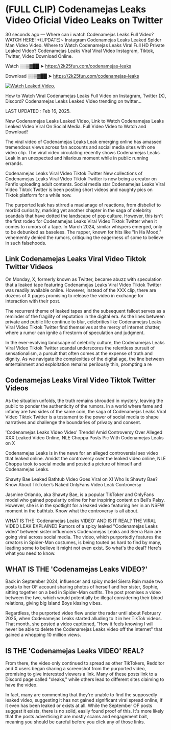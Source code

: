 # (FULL CLIP) Codenamejas Leaks Video Oficial Video Leaks on Twitter

30 seconds ago — Where can i watch Codenamejas Leaks Full Video? WATCH HERE! +(UPDATE)~ Instagram Codenamejas Leaks Leaked Spider Man Video Video. Where to Watch Codenamejas Leaks Viral Full HD Private Leaked Video? Codenamejas Leaks Viral Viral Video Instagram, Tiktok, Twitter, Video Download Online.

Watch ░░▒▓██ ➤ https://2k25fun.com/codenamejas-leaks

Download ░░▒▓██ ➤ https://2k25fun.com/codenamejas-leaks

[![Watch Leaked Video.](https://miro.medium.com/v2/resize:fit:828/format:webp/1*cilzJN44JGOrTw9NJCrNHA.gif "Watch Leaked Video")](https://2k25fun.com/codenamejas-leaks)

How to Watch Viral Codenamejas Leaks Full Video on Instagram, Twitter (X), Discord? Codenamejas Leaks Leaked Video trending on twitter...

LAST UPDATED : Feb 16, 2025.

New Codenamejas Leaks Leaked Video, Link to Watch Codenamejas Leaks Leaked Video Viral On Social Media. Full Video Video to Watch and Download!

The viral video of Codenamejas Leaks Leak emerging online has amassed tremendous views across fan accounts and social media sites with one video clip. The viral video circulating recently shows Codenamejas Leaks Leak in an unexpected and hilarious moment while in public running errands.

Codenamejas Leaks Viral Video Tiktok Twitter New collections of Codenamejas Leaks Viral Video Tiktok Twitter is now being a creator on Fanfix uploading adult contents. Social media star Codenamejas Leaks Viral Video Tiktok Twitter is been posting short videos and naughty pics on Tiktok platform for a while now.

The purported leak has stirred a maelanage of reactions, from disbelief to morbid curiosity, marking yet another chapter in the saga of celebrity scandals that have dotted the landscape of pop culture. However, this isn't the first rodeo for Codenamejas Leaks Viral Video Tiktok Twitter when it comes to rumors of a tape. In March 2024, similar whispers emerged, only to be debunked as baseless. The rapper, known for hits like "In Ha Mood," vehemently denied the rumors, critiquing the eagerness of some to believe in such falsehoods.

## Link Codenamejas Leaks Viral Video Tiktok Twitter Videos

On Monday, X, formerly known as Twitter, became abuzz with speculation that a leaked tape featuring Codenamejas Leaks Viral Video Tiktok Twitter was readily available online. However, instead of the XXX clip, there are dozens of X pages promising to release the video in exchange for interaction with their post.

The recurrent theme of leaked tapes and the subsequent fallout serves as a reminder of the fragility of reputation in the digital era. As the lines between private and public life continue to blur, celebrities like Codenamejas Leaks Viral Video Tiktok Twitter find themselves at the mercy of internet chatter, where a rumor can ignite a firestorm of speculation and judgment.

In the ever-evolving landscape of celebrity culture, the Codenamejas Leaks Viral Video Tiktok Twitter scandal underscores the relentless pursuit of sensationalism, a pursuit that often comes at the expense of truth and dignity. As we navigate the complexities of the digital age, the line between entertainment and exploitation remains perilously thin, prompting a re

##  Codenamejas Leaks Viral Video Tiktok Twitter Videos

As the situation unfolds, the truth remains shrouded in mystery, leaving the public to ponder the authenticity of the rumors. In a world where fame and infamy are two sides of the same coin, the saga of Codenamejas Leaks Viral Video Tiktok Twitter is a testament to the power of social media to shape narratives and challenge the boundaries of privacy and consent.

'Codenamejas Leaks Video Video' Trends! Amid Controversy Over Alleged XXX Leaked Video Online, NLE Choppa Posts Pic With Codenamejas Leaks on X

Codenamejas Leaks is in the news for an alleged controversial sex video that leaked online. Amidst the controversy over the leaked video online, NLE Choppa took to social media and posted a picture of himself and Codenamejas Leaks.

Shawty Bae Leaked Bathtub Video Goes Viral on X! Who Is Shawty Bae? Know About TikToker’s Naked OnlyFans Video Leak Controversy

Jasmine Orlando, aka Shawty Bae, is a popular TikToker and OnlyFans model who gained popularity online for her inspiring content on Bell’s Palsy. However, she is in the spotlight for a leaked video featuring her in an NSFW moment in the bathtub. Know what the controversy is all about.

WHAT IS THE 'Codenamejas Leaks VIDEO' AND IS IT REAL? THE VIRAL VIDEO LEAK EXPLAINED Rumors of a spicy leaked "Codenamejas Leaks video" between sister influencers Codenamejas Leaks and Sierra Rain are going viral across social media. The video, which purportedly features the creators in Spider-Man costumes, is being touted as hard to find by many, leading some to believe it might not even exist. So what's the deal? Here's what you need to know.

## WHAT IS THE 'Codenamejas Leaks VIDEO?'

Back in September 2024, influencer and spicy model Sierra Rain made two posts to her OF account sharing photos of herself and her sister, Sophie, sitting together on a bed in Spider-Man outfits. The post promises a video between the two, which would potentially be illegal considering their blood relations, giving big Island Boys kissing vibes.

Regardless, the purported video flew under the radar until about February 2025, when Codenamejas Leaks started alluding to it in her TikTok videos. That month, she posted a video captioned, "How it feels knowing I will never be able to delete the Codenamejas Leaks video off the internet" that gained a whopping 10 million views.

## IS THE 'Codenamejas Leaks VIDEO' REAL?

From there, the video only continued to spread as other TikTokers, Redditor and X users began sharing a screenshot from the purported video, promising to give interested viewers a link. Many of these posts link to a Discord page called "xleaks," while others lead to different sites claiming to have the video.

In fact, many are commenting that they're unable to find the supposedly leaked video, suggesting it has not gained significant viral spread online, if it even has been leaked or exists at all. While the September OF posts suggest it exists, there is no solid, easily found proof of this. It's more likely that the posts advertising it are mostly scams and engagement bait, meaning you should be careful before you click any of those links.